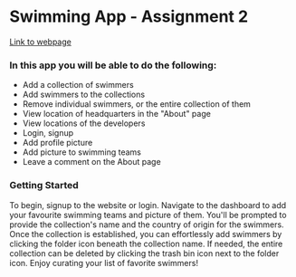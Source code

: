 # Swimming App - Assignment 2

[Link to webpage](https://swimming-application-assignment-2.glitch.me/)
 
### In this app you will be able to do the following:
 
 * Add a collection of swimmers
 * Add swimmers to the collections
 * Remove individual swimmers, or the entire collection of them
 * View location of headquarters in the "About" page
 * View locations of the developers
 * Login, signup
 * Add profile picture
 * Add picture to swimming teams
 * Leave a comment on the About page
 
 
 ### Getting Started
 To begin, signup to the website or login.
 Navigate to the dashboard to add your favourite swimming teams and picture of them.
 You'll be prompted to provide the collection's name and the country of origin for the swimmers. Once the collection is established, 
 you can effortlessly add swimmers by clicking the folder icon beneath the collection name. 
 If needed, the entire collection can be deleted by clicking the trash bin icon next to the folder icon. Enjoy curating your list of favorite swimmers!
